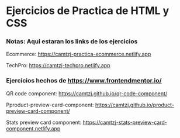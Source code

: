 # Ejercicios de Practica de HTML y CSS

### Notas: Aqui estaran los links de los ejercicios

Ecommerce: https://camtzj-practica-ecommerce.netlify.app

TechPro: https://camtzj-techpro.netlify.app

### Ejercicios hechos de https://www.frontendmentor.io/

QR code component: https://camtzj.github.io/qr-code-component/

Pproduct-preview-card-component: https://camtzj.github.io/product-preview-card-component/

Stats preview card component: https://camtzj-stats-preview-card-component.netlify.app

